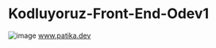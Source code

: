 # Kodluyoruz-Front-End-Odev1
![image](https://user-images.githubusercontent.com/71225955/175925838-ad86a88a-40c6-46aa-a419-7198612c5945.png)
www.patika.dev
